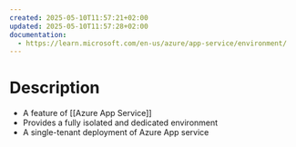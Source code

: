 ```yaml
---
created: 2025-05-10T11:57:21+02:00
updated: 2025-05-10T11:57:28+02:00
documentation:
  - https://learn.microsoft.com/en-us/azure/app-service/environment/
---
```

# Description
- A feature of [[Azure App Service]]
- Provides a fully isolated and dedicated environment
- A single-tenant deployment of Azure App service